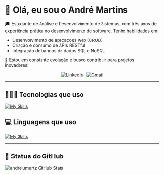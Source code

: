 


# 👋 Olá, eu sou o André Martins

🎓 Estudante de Análise e Desenvolvimento de Sistemas, com três anos de experiência prática no desenvolvimento de software. Tenho habilidades em:

- Desenvolvimento de aplicações web (CRUD)
- Criação e consumo de APIs RESTful
- Integração de bancos de dados SQL e NoSQL

🚀 Estou em constante evolução e busco contribuir para projetos inovadores!

<p align="center">
  <a href="https://www.linkedin.com/in/andr%C3%A9-martins-34b347134/" target="_blank">
    <img src="https://img.shields.io/badge/LinkedIn-0077B5?style=for-the-badge&logo=linkedin&logoColor=white" alt="LinkedIn" />
  </a>
  &nbsp;
  <a href="mailto:andrelumertzmartins@gmail.com" target="_blank">
    <img src="https://img.shields.io/badge/Gmail-D14836?style=for-the-badge&logo=gmail&logoColor=white" alt="Gmail" />
  </a>
</p>


---

## 🧑🏻‍💻 Tecnologias que uso

[![My Skills](https://skillicons.dev/icons?i=discord,ps,ai,codepen,notion,obsidian,figma,vscode,github,git,npm,md,vite,babel,postman,linux&theme=dark)](https://skillicons.dev)

## 💻 Linguagens que uso

[![My Skills](https://skillicons.dev/icons?i=mysql,mongodb,postgres,py,html,css,bootstrap,jquery,nextjs,nodejs,tailwind,js,ts,react&theme=dark)](https://skillicons.dev)

---

## 🚀 Status do GitHub

![andrelumertz GitHub Stats](https://github-readme-stats.vercel.app/api?username=andrelumertz&show_icons=true&theme=dracula)

